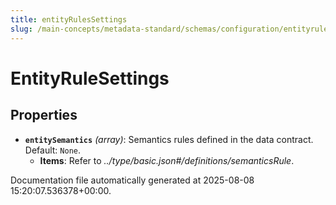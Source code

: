 ```yaml
---
title: entityRulesSettings
slug: /main-concepts/metadata-standard/schemas/configuration/entityrulessettings
---
```


# EntityRuleSettings

## Properties

- **`entitySemantics`** *(array)*: Semantics rules defined in the data contract. Default: `None`.
  - **Items**: Refer to *../type/basic.json#/definitions/semanticsRule*.


Documentation file automatically generated at 2025-08-08 15:20:07.536378+00:00.
